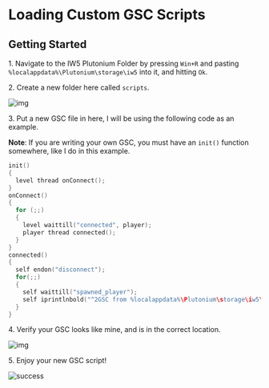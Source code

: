 # Loading Custom GSC Scripts

## Getting Started

1\. Navigate to the IW5 Plutonium Folder by pressing `Win+R` and pasting `%localappdata%\Plutonium\storage\iw5` into it, and hitting `Ok`.

2\. Create a new folder here called `scripts`.

![img](https://i.imgur.com/4KOfafh.png)

3\. Put a new GSC file in here, I will be using the following code as an example.

**Note**: If you are writing your own GSC, you must have an `init()` function somewhere, like I do in this example. 

```c
init()
{
  level thread onConnect();
}
onConnect()
{
  for (;;)
  {
    level waittill("connected", player);
    player thread connected();
  }
}
connected()
{
  self endon("disconnect");
  for(;;)
  {
    self waittill("spawned_player");
    self iprintlnbold("^2GSC from %localappdata%\Plutonium\storage\iw5\scripts\example.gsc");
  }
}
```

4\. Verify your GSC looks like mine, and is in the correct location.

![img](https://i.imgur.com/LSrZkI0.png)

5\. Enjoy your new GSC script!

![success](https://i.imgur.com/X2qZtj5.png)